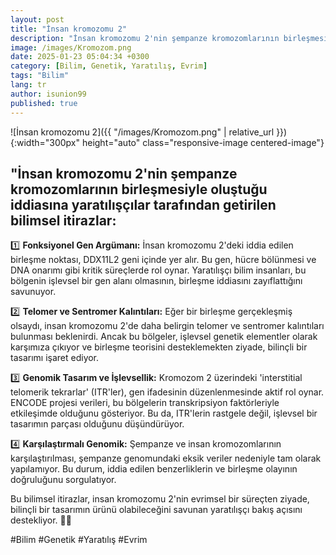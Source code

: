 ```yaml
---
layout: post
title: "İnsan kromozomu 2"
description: "İnsan kromozomu 2'nin şempanze kromozomlarının birleşmesiyle oluştuğu iddiasına yaratılışçılar tarafından getirilen bilimsel itirazlar"
image: /images/Kromozom.png
date: 2025-01-23 05:04:34 +0300
category: [Bilim, Genetik, Yaratılış, Evrim] 
tags: "Bilim" 
lang: tr
author: isunion99
published: true
---
```


![İnsan kromozomu 2]({{ "/images/Kromozom.png" | relative_url }}){:width="300px" height="auto" class="responsive-image centered-image"}



## **"İnsan kromozomu 2'nin şempanze kromozomlarının birleşmesiyle oluştuğu iddiasına yaratılışçılar tarafından getirilen bilimsel itirazlar:**

1️⃣ **Fonksiyonel Gen Argümanı:** İnsan kromozomu 2'deki iddia edilen birleşme noktası, DDX11L2 geni içinde yer alır. Bu gen, hücre bölünmesi ve DNA onarımı gibi kritik süreçlerde rol oynar. Yaratılışçı bilim insanları, bu bölgenin işlevsel bir gen alanı olmasının, birleşme iddiasını zayıflattığını savunuyor.

2️⃣ **Telomer ve Sentromer Kalıntıları:** Eğer bir birleşme gerçekleşmiş olsaydı, insan kromozomu 2'de daha belirgin telomer ve sentromer kalıntıları bulunması beklenirdi. Ancak bu bölgeler, işlevsel genetik elementler olarak karşımıza çıkıyor ve birleşme teorisini desteklemekten ziyade, bilinçli bir tasarımı işaret ediyor.

3️⃣ **Genomik Tasarım ve İşlevsellik:** Kromozom 2 üzerindeki 'interstitial telomerik tekrarlar' (ITR'ler), gen ifadesinin düzenlenmesinde aktif rol oynar. ENCODE projesi verileri, bu bölgelerin transkripsiyon faktörleriyle etkileşimde olduğunu gösteriyor. Bu da, ITR'lerin rastgele değil, işlevsel bir tasarımın parçası olduğunu düşündürüyor.

4️⃣ **Karşılaştırmalı Genomik:** Şempanze ve insan kromozomlarının karşılaştırılması, şempanze genomundaki eksik veriler nedeniyle tam olarak yapılamıyor. Bu durum, iddia edilen benzerliklerin ve birleşme olayının doğruluğunu sorgulatıyor.

Bu bilimsel itirazlar, insan kromozomu 2'nin evrimsel bir süreçten ziyade, bilinçli bir tasarımın ürünü olabileceğini savunan yaratılışçı bakış açısını destekliyor. 🧬✨

#Bilim #Genetik #Yaratılış #Evrim
